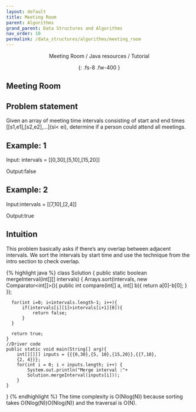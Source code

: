 ```yaml
---
layout: default
title: Meeting Room
parent: Algorithms
grand_parent: Data Structures and Algorithms
nav_order: 10
permalink: /data_structures/algorithms/meeting_room
---
```

<div align="center" markdown="1">
Meeting Room / Java resources / Tutorial

{: .fs-8 .fw-400 }
</div>

## Meeting Room

## Problem statement
Given an array of meeting time intervals consisting of start and end times [[s1,e1],[s2,e2],...](si< ei), determine if a person could attend all meetings.

## Example: 1
Input: intervals = [[0,30],[5,10],[15,20]]

Output:false

## Example: 2
Input:intervals = [[7,10],[2,4]]

Output:true

## Intuition
This problem basically asks if there’s any overlap between adjacent intervals. We sort the intervals by start time and use the technique from the intro section to check overlap.

{% highlight java %}
class Solution {
    public static boolean mergeInterval(int[][] intervals) {
      Arrays.sort(intervals, new Comparator<int[]>(){
          public int compare(int[] a, int[] b){
              return a[0]-b[0];
          }
      });

      for(int i=0; i<intervals.length-1; i++){
          if(intervals[i][1]>intervals[i+1][0]){
              return false;
          }
      }

      return true;
    }
    //Driver code
    public static void main(String[] arg){
        int[][][] inputs = {{{0,30},{5, 10},{15,20}},{{7,10},
        {2, 4}}};
        for(int i = 0; i < inputs.length; i++) {
            System.out.println("Merge interval :"+
            Solution.mergeInterval(inputs[i]));
        }
    }
}
{% endhighlight %}
The time complexity is O(Nlog(N)) because sorting takes O(Nlog(N))O(Nlog(N)) and the traversal is O(N).